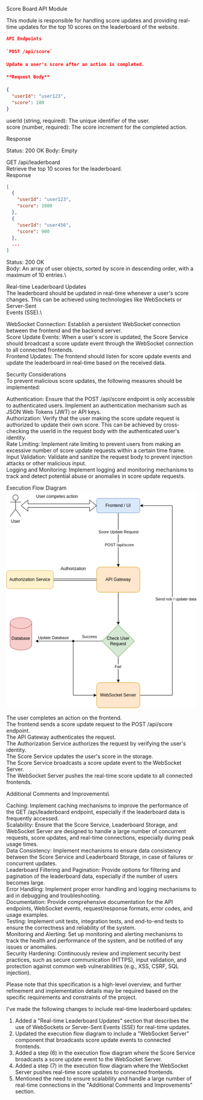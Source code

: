 Score Board API Module

This module is responsible for handling score updates and providing real-time updates for the top 10 scores on the leaderboard of the website.

```json
API Endpoints

`POST /api/score`

Update a user's score after an action is completed.

**Request Body**

{
  "userId": "user123",
  "score": 100
}
```

userId (string, required): The unique identifier of the user.\
score (number, required): The score increment for the completed action.

Response

Status: 200 OK
Body: Empty

GET /api/leaderboard \
Retrieve the top 10 scores for the leaderboard.\
Response
```json
[
  {
    "userId": "user123",
    "score": 1000
  },
  {
    "userId": "user456",
    "score": 900
  },
  ...
]
```

Status: 200 OK\
Body: An array of user objects, sorted by score in descending order, with a maximum of 10 entries.\

Real-time Leaderboard Updates\
The leaderboard should be updated in real-time whenever a user's score changes. This can be achieved using technologies like WebSockets or Server-Sent\
Events (SSE).\

WebSocket Connection: Establish a persistent WebSocket connection between the frontend and the backend server.\
Score Update Events: When a user's score is updated, the Score Service should broadcast a score update event through the WebSocket connection to all connected frontends.\
Frontend Updates: The frontend should listen for score update events and update the leaderboard in real-time based on the received data.

Security Considerations\
To prevent malicious score updates, the following measures should be implemented:

Authentication: Ensure that the POST /api/score endpoint is only accessible to authenticated users. Implement an authentication mechanism such as JSON Web Tokens (JWT) or API keys.\
Authorization: Verify that the user making the score update request is authorized to update their own score. This can be achieved by cross-checking the userId in the request body with the authenticated user's identity.\
Rate Limiting: Implement rate limiting to prevent users from making an excessive number of score update requests within a certain time frame.
Input Validation: Validate and sanitize the request body to prevent injection attacks or other malicious input.\
Logging and Monitoring: Implement logging and monitoring mechanisms to track and detect potential abuse or anomalies in score update requests.

Execution Flow Diagram\
![plot](https://github.com/lengoclinh-dev0608/LeNgocLinh-BE-Challenge/blob/main/PROBLEM-6/flow.png?raw=true)

The user completes an action on the frontend.\
The frontend sends a score update request to the POST /api/score endpoint.\
The API Gateway authenticates the request.\
The Authorization Service authorizes the request by verifying the user's identity.\
The Score Service updates the user's score in the storage.\
The Score Service broadcasts a score update event to the WebSocket Server.\
The WebSocket Server pushes the real-time score update to all connected frontends.

Additional Comments and Improvements\

Caching: Implement caching mechanisms to improve the performance of the GET /api/leaderboard endpoint, especially if the leaderboard data is frequently accessed.\
Scalability: Ensure that the Score Service, Leaderboard Storage, and WebSocket Server are designed to handle a large number of concurrent requests, score updates, and real-time connections, especially during peak usage times.\
Data Consistency: Implement mechanisms to ensure data consistency between the Score Service and Leaderboard Storage, in case of failures or concurrent updates.\
Leaderboard Filtering and Pagination: Provide options for filtering and pagination of the leaderboard data, especially if the number of users becomes large.\
Error Handling: Implement proper error handling and logging mechanisms to aid in debugging and troubleshooting.\
Documentation: Provide comprehensive documentation for the API endpoints, WebSocket events, request/response formats, error codes, and usage examples.\
Testing: Implement unit tests, integration tests, and end-to-end tests to ensure the correctness and reliability of the system.\
Monitoring and Alerting: Set up monitoring and alerting mechanisms to track the health and performance of the system, and be notified of any issues or anomalies.\
Security Hardening: Continuously review and implement security best practices, such as secure communication (HTTPS), input validation, and protection against common web vulnerabilities (e.g., XSS, CSRF, SQL injection).

Please note that this specification is a high-level overview, and further refinement and implementation details may be required based on the specific requirements and constraints of the project.

I've made the following changes to include real-time leaderboard updates:

1. Added a "Real-time Leaderboard Updates" section that describes the use of WebSockets or Server-Sent Events (SSE) for real-time updates.
2. Updated the execution flow diagram to include a "WebSocket Server" component that broadcasts score update events to connected frontends.
3. Added a step (6) in the execution flow diagram where the Score Service broadcasts a score update event to the WebSocket Server.
4. Added a step (7) in the execution flow diagram where the WebSocket Server pushes real-time score updates to connected frontends.
5. Mentioned the need to ensure scalability and handle a large number of real-time connections in the "Additional Comments and Improvements" section.